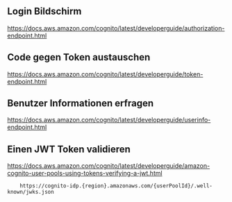 ## Login Bildschirm
https://docs.aws.amazon.com/cognito/latest/developerguide/authorization-endpoint.html

## Code gegen Token austauschen
https://docs.aws.amazon.com/cognito/latest/developerguide/token-endpoint.html

## Benutzer Informationen erfragen
https://docs.aws.amazon.com/cognito/latest/developerguide/userinfo-endpoint.html

## Einen JWT Token validieren
https://docs.aws.amazon.com/cognito/latest/developerguide/amazon-cognito-user-pools-using-tokens-verifying-a-jwt.html

```
    https://cognito-idp.{region}.amazonaws.com/{userPoolId}/.well-known/jwks.json
```